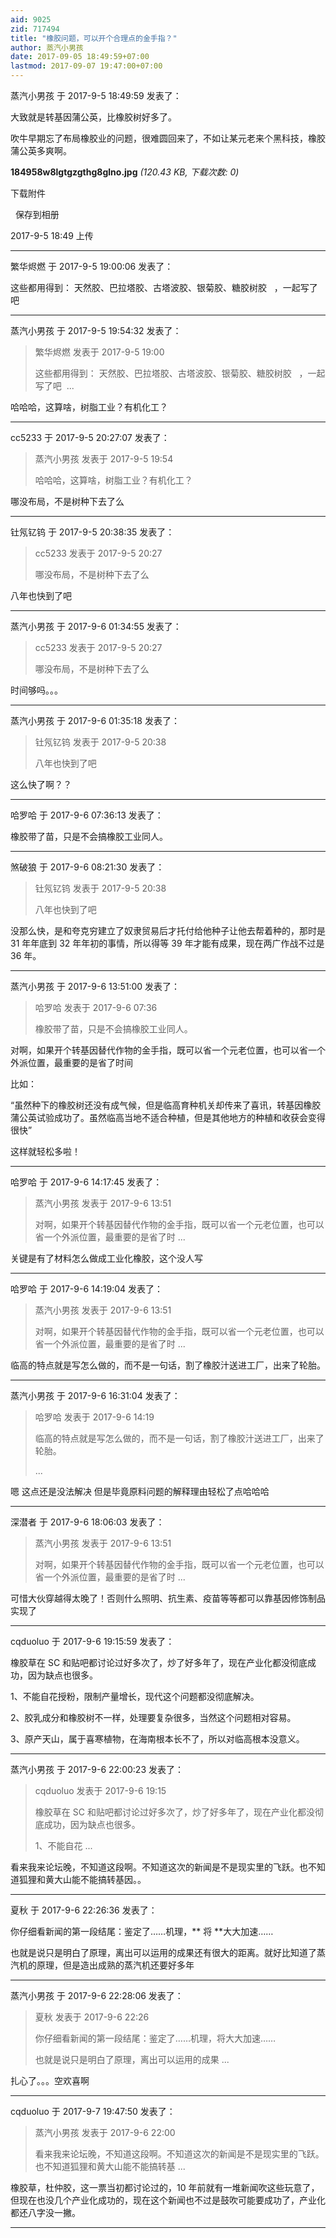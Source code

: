 ```yaml
---
aid: 9025
zid: 717494
title: "橡胶问题，可以开个合理点的金手指？"
author: 蒸汽小男孩
date: 2017-09-05 18:49:59+07:00
lastmod: 2017-09-07 19:47:00+07:00
---
```


蒸汽小男孩 于 2017-9-5 18:49:59 发表了：

大致就是转基因蒲公英，比橡胶树好多了。

吹牛早期忘了布局橡胶业的问题，很难圆回来了，不如让某元老来个黑科技，橡胶蒲公英多爽啊。

**184958w8lgtgzgthg8glno.jpg** _(120.43 KB, 下载次数: 0)_

下载附件

&nbsp;
保存到相册

2017-9-5 18:49 上传

---

繁华烬燃 于 2017-9-5 19:00:06 发表了：

这些都用得到： 天然胶、巴拉塔胶、古塔波胶、银菊胶、糖胶树胶&nbsp; &nbsp;，一起写了吧

---

蒸汽小男孩 于 2017-9-5 19:54:32 发表了：

> 繁华烬燃 发表于 2017-9-5 19:00
>
> 这些都用得到： 天然胶、巴拉塔胶、古塔波胶、银菊胶、糖胶树胶&nbsp; &nbsp;，一起写了吧&nbsp;&nbsp;...

哈哈哈，这算啥，树脂工业？有机化工？

---

cc5233 于 2017-9-5 20:27:07 发表了：

> 蒸汽小男孩 发表于 2017-9-5 19:54
>
> 哈哈哈，这算啥，树脂工业？有机化工？

哪没布局，不是树种下去了么

---

钍氖钇钨 于 2017-9-5 20:38:35 发表了：

> cc5233 发表于 2017-9-5 20:27
>
> 哪没布局，不是树种下去了么

八年也快到了吧

---

蒸汽小男孩 于 2017-9-6 01:34:55 发表了：

> cc5233 发表于 2017-9-5 20:27
>
> 哪没布局，不是树种下去了么

时间够吗。。。

---

蒸汽小男孩 于 2017-9-6 01:35:18 发表了：

> 钍氖钇钨 发表于 2017-9-5 20:38
>
> 八年也快到了吧

这么快了啊？？

---

哈罗哈 于 2017-9-6 07:36:13 发表了：

橡胶带了苗，只是不会搞橡胶工业同人。

---

煞破狼 于 2017-9-6 08:21:30 发表了：

> 钍氖钇钨 发表于 2017-9-5 20:38
>
> 八年也快到了吧

没那么快，是和夸克穷建立了奴隶贸易后才托付给他种子让他去帮着种的，那时是 31 年年底到 32 年年初的事情，所以得等 39 年才能有成果，现在两广作战不过是 36 年。

---

蒸汽小男孩 于 2017-9-6 13:51:00 发表了：

> 哈罗哈 发表于 2017-9-6 07:36
>
> 橡胶带了苗，只是不会搞橡胶工业同人。

对啊，如果开个转基因替代作物的金手指，既可以省一个元老位置，也可以省一个外派位置，最重要的是省了时间

比如：

“虽然种下的橡胶树还没有成气候，但是临高育种机关却传来了喜讯，转基因橡胶蒲公英试验成功了。虽然临高当地不适合种植，但是其他地方的种植和收获会变得很快”

这样就轻松多啦！

---

哈罗哈 于 2017-9-6 14:17:45 发表了：

> 蒸汽小男孩 发表于 2017-9-6 13:51
>
> 对啊，如果开个转基因替代作物的金手指，既可以省一个元老位置，也可以省一个外派位置，最重要的是省了时 ...

关键是有了材料怎么做成工业化橡胶，这个没人写

---

哈罗哈 于 2017-9-6 14:19:04 发表了：

> 蒸汽小男孩 发表于 2017-9-6 13:51
>
> 对啊，如果开个转基因替代作物的金手指，既可以省一个元老位置，也可以省一个外派位置，最重要的是省了时 ...

临高的特点就是写怎么做的，而不是一句话，割了橡胶汁送进工厂，出来了轮胎。

---

蒸汽小男孩 于 2017-9-6 16:31:04 发表了：

> 哈罗哈 发表于 2017-9-6 14:19
>
> 临高的特点就是写怎么做的，而不是一句话，割了橡胶汁送进工厂，出来了轮胎。
>
> ...

嗯 这点还是没法解决 但是毕竟原料问题的解释理由轻松了点哈哈哈

---

深潜者 于 2017-9-6 18:06:03 发表了：

> 蒸汽小男孩 发表于 2017-9-6 13:51
>
> 对啊，如果开个转基因替代作物的金手指，既可以省一个元老位置，也可以省一个外派位置，最重要的是省了时 ...

可惜大伙穿越得太晚了！否则什么照明、抗生素、疫苗等等都可以靠基因修饰制品实现了

---

cqduoluo 于 2017-9-6 19:15:59 发表了：

橡胶草在 SC 和贴吧都讨论过好多次了，炒了好多年了，现在产业化都没彻底成功，因为缺点也很多。

1、不能自花授粉，限制产量增长，现代这个问题都没彻底解决。

2、胶乳成分和橡胶树不一样，处理要复杂很多，当然这个问题相对容易。

3、原产天山，属于喜寒植物，在海南根本长不了，所以对临高根本没意义。

---

蒸汽小男孩 于 2017-9-6 22:00:23 发表了：

> cqduoluo 发表于 2017-9-6 19:15
>
> 橡胶草在 SC 和贴吧都讨论过好多次了，炒了好多年了，现在产业化都没彻底成功，因为缺点也很多。
>
> 1、不能自花 ...

看来我来论坛晚，不知道这段啊。不知道这次的新闻是不是现实里的飞跃。也不知道狐狸和黄大山能不能搞转基因。。

---

夏秋 于 2017-9-6 22:26:36 发表了：

你仔细看新闻的第一段结尾：鉴定了……机理，**
将
**大大加速……

也就是说只是明白了原理，离出可以运用的成果还有很大的距离。就好比知道了蒸汽机的原理，但是造出成熟的蒸汽机还要好多年

---

蒸汽小男孩 于 2017-9-6 22:28:06 发表了：

> 夏秋 发表于 2017-9-6 22:26
>
> 你仔细看新闻的第一段结尾：鉴定了……机理，将大大加速……
>
> 也就是说只是明白了原理，离出可以运用的成果 ...

扎心了。。。空欢喜啊

---

cqduoluo 于 2017-9-7 19:47:50 发表了：

> 蒸汽小男孩 发表于 2017-9-6 22:00
>
> 看来我来论坛晚，不知道这段啊。不知道这次的新闻是不是现实里的飞跃。也不知道狐狸和黄大山能不能搞转基 ...

橡胶草，杜仲胶，这一票当初都讨论过的，10 年前就有一堆新闻吹这些玩意了，但现在也没几个产业化成功的，现在这个新闻也不过是鼓吹可能要成功了，产业化都还八字没一撇。

---
